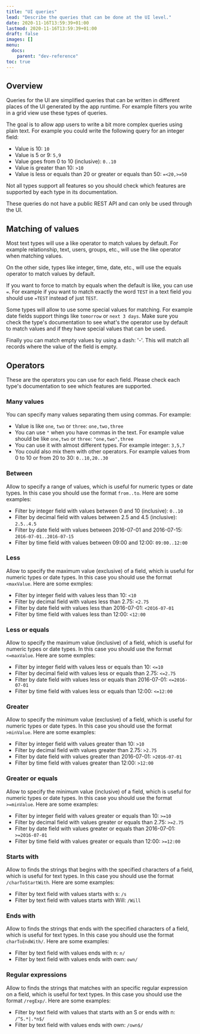 ```yaml
---
title: "UI queries"
lead: "Describe the queries that can be done at the UI level."
date: 2020-11-16T13:59:39+01:00
lastmod: 2020-11-16T13:59:39+01:00
draft: false
images: []
menu:
  docs:
    parent: "dev-reference"
toc: true
---
```


## Overview

Queries for the UI are simplified queries that can be written in different places of the UI generated by the
app runtime. For example filters you write in a grid view use these types of queries.

The goal is to allow app users to write a bit more complex queries using plain text. For example you could write
the following query for an integer field:

- Value is 10: `10`
- Value is 5 or 9: `5,9`
- Value goes from 0 to 10 (inclusive): `0..10`
- Value is greater than 10: `>10`
- Value is less or equals than 20 or greater or equals than 50: `=<20,>=50`

Not all types support all features so you should check which features are supported by each type in its
documentation.

These queries do not have a public REST API and can only be used through the UI.

## Matching of values

Most text types will use a like operator to match values by default. For example relationship, text,
users, groups, etc., will use the like operator when matching values.

On the other side, types like integer, time, date, etc., will use the equals operator to match values
by default.

If you want to force to match by equals when the default is like, you can use `=`. For example if you
want to match exactly the word `TEST` in a text field you should use `=TEST` instead of just `TEST`.

Some types will allow to use some special values for matching. For example date fields support things like
`tomorrow` or `next 3 days`. Make sure you check the type's documentation to see what's the operator use 
by default to match values and if they have special values that can be used.

Finally you can match empty values by using a dash: '-'. This will match all records where the value of
the field is empty.

## Operators

These are the operators you can use for each field. Please check each type's documentation to see which
features are supported.

### Many values

You can specify many values separating them using commas. For example:

- Value is like `one`, `two` or `three`: `one,two,three`
- You can use `"` when you have commas in the text. For example value should be like `one,two` or `three`: `"one,two",three`
- You can use it with almost different types. For example integer: `3,5,7`
- You could also mix them with other operators. For example values from 0 to 10 or from 20 to 30: `0..10,20..30`

### Between

Allow to specify a range of values, which is useful for numeric types or date types. In this case you
should use the format `from..to`. Here are some examples:

- Filter by integer field with values between 0 and 10 (inclusive): `0..10`
- Filter by decimal field with values between 2.5 and 4.5 (inclusive): `2.5..4.5`
- Filter by date field with values between 2016-07-01 and 2016-07-15: `2016-07-01..2016-07-15`
- Filter by time field with values between 09:00 and 12:00: `09:00..12:00`

### Less

Allow to specify the maximum value (exclusive) of a field, which is useful for numeric types or date types. In this case
you should use the format `<maxValue`. Here are some exmples:

- Filter by integer field with values less than 10: `<10`
- Filter by decimal field with values less than 2.75: `<2.75`
- Filter by date field with values less than 2016-07-01: `<2016-07-01`
- Filter by time field with values less than 12:00: `<12:00`

### Less or equals

Allow to specify the maximum value (inclusive) of a field, which is useful for numeric types or date types. In this case
you should use the format `<=maxValue`. Here are some exmples:

- Filter by integer field with values less or equals than 10: `<=10`
- Filter by decimal field with values less or equals than 2.75: `<=2.75`
- Filter by date field with values less or equals than 2016-07-01: `<=2016-07-01`
- Filter by time field with values less or equals than 12:00: `<=12:00`

### Greater


Allow to specify the minimum value (exclusive) of a field, which is useful for numeric types or date types. In this case
you should use the format `>minValue`. Here are some examples:

- Filter by integer field with values greater than 10: `>10`
- Filter by decimal field with values greater than 2.75: `>2.75`
- Filter by date field with values greater than 2016-07-01: `>2016-07-01`
- Filter by time field with values greater than 12:00: `>12:00`

### Greater or equals

Allow to specify the minimum value (inclusive) of a field, which is useful for numeric types or date types. In this case
you should use the format `>=minValue`. Here are some examples:

- Filter by integer field with values greater or equals than 10: `>=10`
- Filter by decimal field with values greater or equals than 2.75: `>=2.75`
- Filter by date field with values greater or equals than 2016-07-01: `>=2016-07-01`
- Filter by time field with values greater or equals than 12:00: `>=12:00`

### Starts with

Allow to finds the strings that begins with the specified characters of a field, which is useful for text types. In this case
you should use the format `/charToStartWith`. Here are some examples:

- Filter by text field with values starts with s: `/s`
- Filter by text field with values starts with Will: `/Will`

### Ends with

Allow to finds the strings that ends with the specified characters of a field, which is useful for text types. In this case
you should use the format `charToEndWith/`. Here are some examples:

- Filter by text field with values ends with n: `n/`
- Filter by text field with values ends with own: `own/`

### Regular expressions

Allow to finds the strings that matches with an specific regular expression on a field, which is useful for text types. In this case
you should use the format `/regExp/`. Here are some examples:

- Filter by text field with values that starts with an S or ends with n: `/^S.*|.*n$/`
- Filter by text field with values ends with own: `/own$/`

